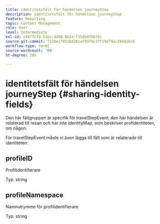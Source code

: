 ```yaml
---
title: identitetsfält för händelsen journeyStep
description: identitetsfält för händelsen journeyStep
feature: Reporting
topic: Content Management
role: User
level: Intermediate
exl-id: c447fcf0-51ec-4d88-8b2d-f15db076bfbc
source-git-commit: 7138e1f031bd26caf9379c3ff19d79ac29442bc6
workflow-type: tm+mt
source-wordcount: '60'
ht-degree: 20%

---
```


# identitetsfält för händelsen journeyStep {#sharing-identity-fields}

Den här fältgruppen är specifik för travelStepEvent: den här händelsen är relaterad till resan och har inte identityMap, som beskriver profidentiteten, om någon.

För travelStepEvent måste vi även lägga till fält som är relaterade till identiteten:

## profileID

Profilidentifierare

Typ: string

## profileNamespace

Namnutrymme för profilidentifierare

Typ: string
